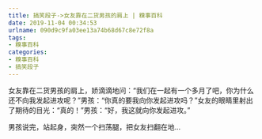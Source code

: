 ```yaml
---
title: 搞笑段子->女友靠在二货男孩的肩上 | 糗事百科
date: 2019-11-04 00:34:53
urlname: 090d9c9fa03ee13a74b68d67c8e72f8a
tags: 
- 糗事百科
categories:
- 糗事百科
- 搞笑段子
---
```

女友靠在二货男孩的肩上，娇滴滴地问：“我们在一起有一个多月了吧，你为什么还不向我发起进攻呢？”男孩：“你真的要我向你发起进攻吗？”女友的眼睛里射出了期待的目光：“真的！”男孩：“好，我这就向你发起进攻。”

男孩说完，站起身，突然一个扫荡腿，把女友扫翻在地…


